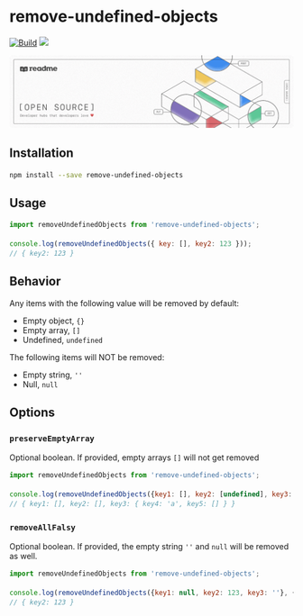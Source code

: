 # remove-undefined-objects

[![Build](https://github.com/readmeio/remove-undefined-objects/workflows/CI/badge.svg)](https://github.com/readmeio/remove-undefined-objects/) [![](https://img.shields.io/npm/v/remove-undefined-objects)](https://npm.im/remove-undefined-objects)

[![](https://raw.githubusercontent.com/readmeio/.github/main/oss-header.png)](https://readme.io)

## Installation

```sh
npm install --save remove-undefined-objects
```

## Usage

```js
import removeUndefinedObjects from 'remove-undefined-objects';

console.log(removeUndefinedObjects({ key: [], key2: 123 }));
// { key2: 123 }
```

## Behavior

Any items with the following value will be removed by default:

- Empty object, `{}`
- Empty array, `[]`
- Undefined, `undefined`

The following items will NOT be removed:

- Empty string, `''`
- Null, `null`

## Options

### `preserveEmptyArray`

Optional boolean.
If provided, empty arrays `[]` will not get removed

```js
import removeUndefinedObjects from 'remove-undefined-objects';

console.log(removeUndefinedObjects({key1: [], key2: [undefined], key3: {key4: 'a', key5: []}}, {preserveEmptyArray: true}));
// { key1: [], key2: [], key3: { key4: 'a', key5: [] } }
```

### `removeAllFalsy`

Optional boolean.
If provided, the empty string `''` and `null` will be removed as well.

```js
import removeUndefinedObjects from 'remove-undefined-objects';

console.log(removeUndefinedObjects({key1: null, key2: 123, key3: ''}, {removeAllFalsy: true}));
// { key2: 123 }
```
